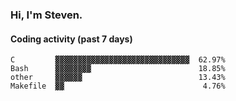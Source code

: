 ### Hi, I'm Steven.

#### Coding activity (past 7 days)
```
C         ▓▓▓▓▓▓▓▓▓▓▓▓▓▓▓▓▓▓▓▓▓▓▓▓▓▓▓▓▓▓  62.97%
Bash      ▓▓▓▓▓▓▓▓                        18.85%
other     ▓▓▓▓▓▓                          13.43%
Makefile  ▓▓                               4.76%
```

